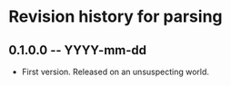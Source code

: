 # Revision history for parsing

## 0.1.0.0 -- YYYY-mm-dd

* First version. Released on an unsuspecting world.
